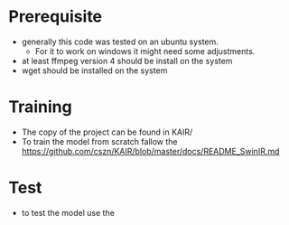 # Prerequisite
- generally this code was tested on an ubuntu system.
  - For it to work on windows it might need some adjustments.
- at least ffmpeg version 4 should be install on the system
- wget should be installed on the system

# Training
- The copy of the project can be found in KAIR/
- To train the model from scratch fallow the https://github.com/cszn/KAIR/blob/master/docs/README_SwinIR.md

# Test
- to test the model use the 
